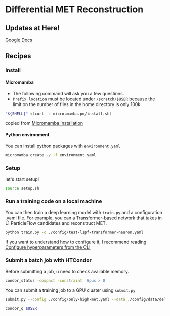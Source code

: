 # Differential MET Reconstruction

## Updates at Here!
[Google Docs](https://docs.google.com/presentation/d/1NfmIcNPUrPn3dtbH4TU6n-ewqgTCQL2fbUM9HTdGMfM/edit#slide=id.p)

## Recipes
### Install
#### Micromamba
* The following command will ask you a few questions.
* `Prefix location` must be located under `/scratch/$USER` because the limit on the number of files in the home directory is only 100k

```bash
"${SHELL}" <(curl -L micro.mamba.pm/install.sh)
```
copied from [Micromamba Installation](https://mamba.readthedocs.io/en/latest/installation/micromamba-installation.html#automatic-install)

#### Python environment
You can install python packages with `environment.yaml`
```bash
micromamba create -y -f environment.yaml
```

### Setup
let's start setup!
```bash
source setup.sh
```
### Run a training code on a local machine
You can then train a deep learning model with `train.py` and a configuration .yaml file.
For example, you can a Transformer-based network that takes in L1 ParticleFlow candidates and reconstruct MET.
```bash
python train.py -c ./config/test-l1pf-transformer-neuron.yaml
```

If you want to understand how to configure it, I recommend reading [Configure hyperparameters from the CLI](https://lightning.ai/docs/pytorch/stable/cli/lightning_cli.html#lightning-cli)

### Submit a batch job with HTCondor
Before submitting a job, u need to check available memory.
```bash
condor_status -compact -constraint 'Gpus > 0'
```

You can submit a training job to a GPU cluster using `submit.py`
```bash
submit.py --config ./config/only-high-met.yaml --data ./config/data/delphes/knu/sanity-check.yaml --trainer ./config/trainer/sanity-check.yaml -e sanity-check -m 50GB
```

```bash
condor_q $USER
```
